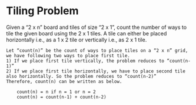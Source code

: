 # Tiling Problem
Given a “2 x n” board and tiles of size “2 x 1”, count the number of ways to tile the given board using the 2 x 1 tiles. A tile can either be placed horizontally i.e., as a 1 x 2 tile or vertically i.e., as 2 x 1 tile. 

```
Let “count(n)” be the count of ways to place tiles on a “2 x n” grid, we have following two ways to place first tile. 
1) If we place first tile vertically, the problem reduces to “count(n-1)” 
2) If we place first tile horizontally, we have to place second tile also horizontally. So the problem reduces to “count(n-2)” 
Therefore, count(n) can be written as below. 

	count(n) = n if n = 1 or n = 2
	count(n) = count(n-1) + count(n-2)
```



